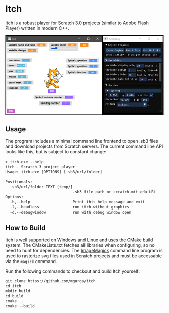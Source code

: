 # Itch
Itch is a robust player for Scratch 3.0 projects (similar to Adobe Flash Player) written in modern C++.

![itch with debug window running monitortest.sb3](https://raw.githubusercontent.com/mgurga/itch/master/docs/itchanddebug.png)

## Usage
The program includes a minimal command line frontend to open .sb3 files and download projects from Scratch servers.
The current command line API looks like this, but is subject to constant change:
```
> itch.exe --help
itch - Scratch 3 project player
Usage: itch.exe [OPTIONS] [.sb3/url/folder]

Positionals:
  .sb3/url/folder TEXT [temp/]
                              .sb3 file path or scratch.mit.edu URL
Options:
  -h,--help                   Print this help message and exit
  -l,--headless               run itch without graphics
  -d,--debugwindow            run with debug window open
```

## How to Build
Itch is well supported on Windows and Linux and uses the CMake build system.
The CMakeLists.txt fetches all libraries when configuring, so no need to hunt for dependencies.
The [ImageMagick](https://github.com/ImageMagick/ImageMagick) command line program is used to rasterize svg files used in Scratch projects and must be accessable via the ```magick``` command.

Run the following commands to checkout and build Itch yourself:
```
git clone https://github.com/mgurga/itch
cd itch
mkdir build
cd build
cmake ..
cmake --build .
```

